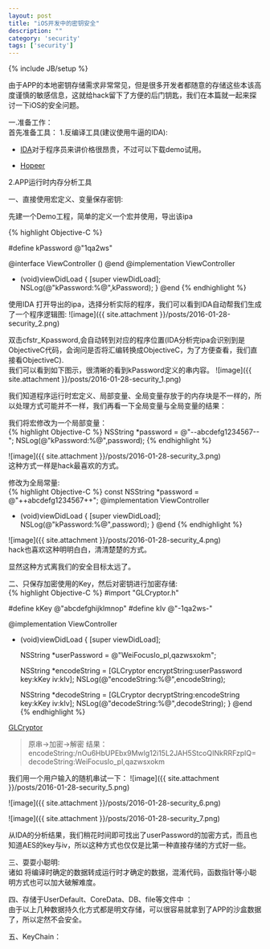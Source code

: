 ```yaml
---
layout: post
title: "iOS开发中的密钥安全"
description: ""
category: 'security'
tags: ['security']
---
```

{% include JB/setup %}

由于APP的本地密钥存储需求非常常见，但是很多开发者都随意的存储这些本该高度谨慎的敏感信息，这就给hack留下了方便的后门钥匙，我们在本篇就一起来探讨一下iOS的安全问题。

<!--more-->

一.准备工作：  
首先准备工具：
1.反编译工具(建议使用牛逼的IDA):
  
  + [IDA](https://www.hex-rays.com/products/ida/support/download.shtml)对于程序员来讲价格很昂贵，不过可以下载demo试用。  

  + [Hopeer](http://www.hopperapp.com/)  

2.APP运行时内存分析工具

一、直接使用宏定义、变量保存密钥:

先建一个Demo工程，简单的定义一个宏并使用，导出该ipa    

{% highlight Objective-C %}

#define kPassword @"1qa2ws"

@interface ViewController ()
@end
@implementation ViewController

- (void)viewDidLoad {
    [super viewDidLoad];
    NSLog(@"kPassword:%@",kPassword);
}
@end
{% endhighlight %}

使用IDA 打开导出的ipa，选择分析实际的程序，我们可以看到IDA自动帮我们生成了一个程序逻辑图:
![image]({{ site.attachment }}/posts/2016-01-28-security_2.png)

双击cfstr_Kpassword,会自动转到对应的程序位置(IDA分析完ipa会识别到是ObjectiveC代码，会询问是否将汇编转换成ObjectiveC，为了方便查看，我们直接看ObjectiveC).  
我们可以看到如下图示，很清晰的看到kPassword定义的串内容。
![image]({{ site.attachment }}/posts/2016-01-28-security_1.png)

我们知道程序运行时宏定义、局部变量、全局变量存放于的内存块是不一样的，所以处理方式可能并不一样，我们再看一下全局变量与全局变量的结果：  

我们将宏修改为一个局部变量：  
{% highlight Objective-C %} 
NSString *password = @"--abcdefg1234567--";
NSLog(@"kPassword:%@",password);
{% endhighlight %}

![image]({{ site.attachment }}/posts/2016-01-28-security_3.png)  
这种方式一样是hack最喜欢的方式。  

修改为全局常量:  
{% highlight Objective-C %} 
const NSString *password = @"++abcdefg1234567++";
@implementation ViewController
- (void)viewDidLoad {
    [super viewDidLoad];
    NSLog(@"kPassword:%@",password);
}
@end
{% endhighlight %}

![image]({{ site.attachment }}/posts/2016-01-28-security_4.png)  
hack也喜欢这种明明白白，清清楚楚的方式。

显然这种方式离我们的安全目标太远了。

二、只保存加密使用的Key，然后对密钥进行加密存储:  
{% highlight Objective-C %} 
#import "GLCryptor.h"

#define kKey @"abcdefghijklmnop"
#define kIv @"-1qa2ws-"

@implementation ViewController
- (void)viewDidLoad {
    [super viewDidLoad];

    NSString *userPassword = @"WeiFocusIo_pl,qazwsxokm";

    NSString *encodeString = [GLCryptor encryptString:userPassword key:kKey iv:kIv];
    NSLog(@"encodeString:%@",encodeString);

    NSString *decodeString = [GLCryptor decryptString:encodeString key:kKey iv:kIv];
    NSLog(@"decodeString:%@",decodeString);
}
@end
{% endhighlight %}

[GLCryptor](https://github.com/GrayLuo/GLCryptor.git)

>  原串->加密->解密 结果：
>  encodeString:/nOu6HbUPEbx9Mwlg12i15L2JAH5StcoQINkRRFzplQ=    
>  decodeString:WeiFocusIo_pl,qazwsxokm

我们用一个用户输入的随机串试一下：
![image]({{ site.attachment }}/posts/2016-01-28-security_5.png)  

![image]({{ site.attachment }}/posts/2016-01-28-security_6.png)  

![image]({{ site.attachment }}/posts/2016-01-28-security_7.png)  

从IDA的分析结果，我们稍花时间即可找出了userPassword的加密方式，而且也知道AES的key与iv，所以这种方式也仅仅是比第一种直接存储的方式好一些。

三、耍耍小聪明:  
诸如 将编译时确定的数据转成运行时才确定的数据，混淆代码，函数指针等小聪明方式也可以加大破解难度。

四、存储于UserDefault、CoreData、DB、file等文件中 ：  
由于以上几种数据持久化方式都是明文存储，可以很容易就拿到了APP的沙盒数据了，所以定然不会安全。

五、KeyChain：  




